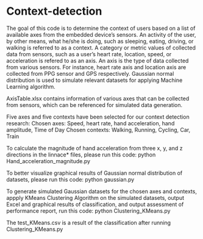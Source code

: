 # Context-detection

The goal of this code is to determine the context of users based on a list of available axes from the embedded device’s sensors. An activity of the user, by other means, what he/she is doing, such as sleeping, eating, driving, or walking is referred to as a context. A category or metric values of collected data from sensors, such as a user’s heart rate, location, speed, or acceleration is refered to as an axis. An axis is the type of data collected from various sensors. For instance, heart rate axis and location axis are collected from PPG sensor and GPS respectively. Gaussian normal distribution is used to simulate relevant datasets for applying Machine Learning algorithm.

AxisTable.xlsx contains information of various axes that can be collected from sensors, which can be referenced for simulated data generation.

Five axes and five contexts have been selected for our context detection research:
  Chosen axes: Speed, heart rate, hand acceleration, hand amplitude, Time of Day
  Chosen contexts: Walking, Running, Cycling, Car, Train
  
To calculate the magnitude of hand acceleration from three x, y, and z directions in the linnace* files, please run this code:
  python Hand_acceleration_magnitude.py
  
To better visualize graphical results of Gaussian normal distribution of datasets, please run this code:
  python gaussian.py

To generate simulated Gaussian datasets for the chosen axes and contexts, appply KMeans Clustering Algorithm on the simulated datasets, output Excel and graphical results of classification, and output assessment of performance report, run this code:
  python Clustering_KMeans.py
  
The test_KMeans.csv is a result of the classification after running Clustering_KMeans.py
  
